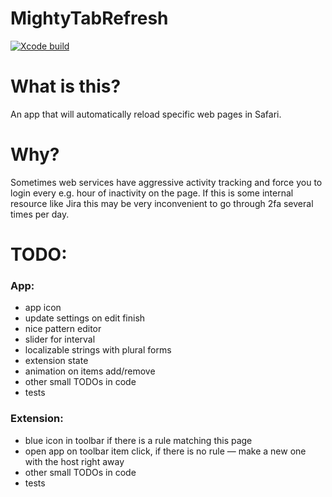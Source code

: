 # MightyTabRefresh

[![Xcode build](https://github.com/kukushechkin/MightyTabRefresh/actions/workflows/xcode.yml/badge.svg?branch=main)](https://github.com/kukushechkin/MightyTabRefresh/actions/workflows/xcode.yml)

# What is this?

An app that will automatically reload specific web pages in Safari.

# Why?

Sometimes web services have aggressive activity tracking and force you to login every e.g. hour of inactivity on the page. If this is some internal resource like Jira this may be very inconvenient to go through 2fa several times per day.

# TODO:

### App:
* app icon
* update settings on edit finish
* nice pattern editor
* slider for interval
* localizable strings with plural forms
* extension state
* animation on items add/remove
* other small TODOs in code
* tests

### Extension:
* blue icon in toolbar if there is a rule matching this page
* open app on toolbar item click, if there is no rule — make a new one with the host right away
* other small TODOs in code
* tests


